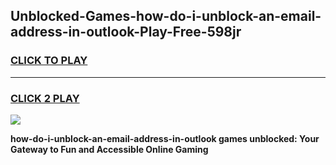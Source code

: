 
## Unblocked-Games-how-do-i-unblock-an-email-address-in-outlook-Play-Free-598jr
<h3>
<a href="https://premium76.site?title=how-do-i-unblock-an-email-address-in-outlook&ref=23A">CLICK TO PLAY</a></h3>
<hr>

<h3>
<a href="https://premium76.site?title=how-do-i-unblock-an-email-address-in-outlook&ref=23A">CLICK 2 PLAY</a>
  
</h3>

<a href="https://premium76.site?title=how-do-i-unblock-an-email-address-in-outlook&ref=23A"><img src="https://clearcache.store/games.png"></a>


**how-do-i-unblock-an-email-address-in-outlook games unblocked: Your Gateway to Fun and Accessible Online Gaming**
